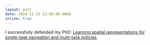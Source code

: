 ```yaml
---
layout: post
date: 2024-11-25 12:00:00-0000
inline: true
---
```

I successfully defended my PhD: [Learning spatial representations for single-task navigation and multi-task policies](https://theses.hal.science/tel-04846767/).
